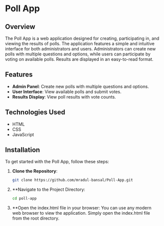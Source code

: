 # Poll App

## Overview

The Poll App is a web application designed for creating, participating in, and viewing the results of polls. The application features a simple and intuitive interface for both administrators and users. Administrators can create new polls with multiple questions and options, while users can participate by voting on available polls. Results are displayed in an easy-to-read format.

## Features

- **Admin Panel**: Create new polls with multiple questions and options.
- **User Interface**: View available polls and submit votes.
- **Results Display**: View poll results with vote counts.

## Technologies Used

- HTML
- CSS
- JavaScript

## Installation

To get started with the Poll App, follow these steps:

1. **Clone the Repository**:
   ```bash
   git clone https://github.com/mradul-bansal/Poll-App.git

2. **Navigate to the Project Directory:
   ```bash
   cd poll-app

3. **Open the index.html file in your browser:
You can use any modern web browser to view the application. Simply open the index.html file from the root directory.
